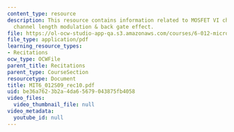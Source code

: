 ```yaml
---
content_type: resource
description: This resource contains information related to MOSFET VI characteristics
  channel length modulation & back gate effect.
file: https://ol-ocw-studio-app-qa.s3.amazonaws.com/courses/6-012-microelectronic-devices-and-circuits-spring-2009/be36a7623b2a4da65679043875fb4058_MIT6_012S09_rec10.pdf
file_type: application/pdf
learning_resource_types:
- Recitations
ocw_type: OCWFile
parent_title: Recitations
parent_type: CourseSection
resourcetype: Document
title: MIT6_012S09_rec10.pdf
uid: be36a762-3b2a-4da6-5679-043875fb4058
video_files:
  video_thumbnail_file: null
video_metadata:
  youtube_id: null
---
```

